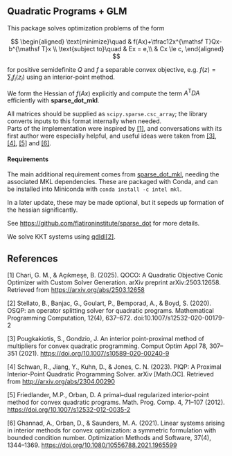 ## Quadratic Programs + GLM

This package solves optimization problems of the form

$$
\begin{aligned}
\text{minimize}\quad & f(Ax)+\tfrac12x^{\mathsf T}Qx-b^{\mathsf T}x \\
\text{subject to}\quad & Ex = e,\\
& Cx \le c,
\end{aligned}
$$

for positive semidefinite $Q$ and $f$ a separable convex objective, e.g. $f(z)=\sum_{i}f_i(z_i)$
using an interior-point method.

We form the Hessian of $f(Ax)$ explicitly and compute the term $A^{\mathsf T} D A$ efficiently with **sparse\_dot\_mkl**.

All matrices should be supplied as `scipy.sparse.csc_array`; the library converts inputs to this format internally when needed.  
Parts of the implementation were inspired by [[1]](#1), and conversations with its first author were especially helpful, and useful ideas were taken from [[3]](#3), [[4]](#4), [[5]](#5) and [[6]](#6).

#### Requirements
The main additional requirement comes from [sparse_dot_mkl](https://github.com/flatironinstitute/sparse_dot), 
needing the associated MKL dependencies.
These are packaged with Conda, and can be installed into Miniconda with `conda install -c intel mkl`.

In a later update, these may be made optional, but it sepeds up formation of the hessian significantly.

See https://github.com/flatironinstitute/sparse_dot for more details.

We solve KKT systems using [qdldl](https://github.com/osqp/qdldl-python)[[2]](#2).

## References
<a id="1">[1]</a>
Chari, G. M., & Açıkmeşe, B. (2025). QOCO: A Quadratic Objective Conic Optimizer with Custom Solver Generation. arXiv preprint arXiv:2503.12658. Retrieved from https://arxiv.org/abs/2503.12658

<a id="2">[2]</a> 
Stellato, B., Banjac, G., Goulart, P., Bemporad, A., & Boyd, S. (2020). OSQP: an operator splitting solver for quadratic programs. Mathematical Programming Computation, 12(4), 637–672. doi:10.1007/s12532-020-00179-2

<a id="3">[3]</a> 
Pougkakiotis, S., Gondzio, J. An interior point-proximal method of multipliers for convex quadratic programming. Comput Optim Appl 78, 307–351 (2021). 
https://doi.org/10.1007/s10589-020-00240-9

<a id="4">[4]</a> 
Schwan, R., Jiang, Y., Kuhn, D., & Jones, C. N. (2023). PIQP: A Proximal Interior-Point Quadratic Programming Solver. arXiv [Math.OC]. 
Retrieved from http://arxiv.org/abs/2304.00290

<a id="5">[5]</a> 
Friedlander, M.P., Orban, D. A primal–dual regularized interior-point method for convex quadratic programs. 
Math. Prog. Comp. 4, 71–107 (2012). https://doi.org/10.1007/s12532-012-0035-2

<a id="6">[6]</a> 
Ghannad, A., Orban, D., & Saunders, M. A. (2021). Linear systems arising in interior methods for convex optimization: a symmetric formulation with bounded condition number. 
Optimization Methods and Software, 37(4), 1344–1369. https://doi.org/10.1080/10556788.2021.1965599






